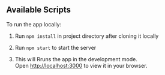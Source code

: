 ## Available Scripts

To run the app locally:

1. Run `npm install` in project directory after cloning it locally

2. Run `npm start` to start the server

3. This will Rruns the app in the development mode.\
Open [http://localhost:3000](http://localhost:3000) to view it in your browser.


